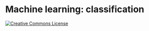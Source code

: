 # Machine learning: classification

[![Creative Commons License](https://i.creativecommons.org/l/by/4.0/80x15.png)](http://creativecommons.org/licenses/by/4.0/)

